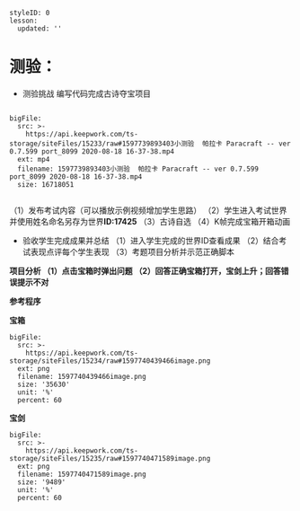 

```@Lesson
styleID: 0
lesson:
  updated: ''

```



<style>
  .markdown-body hr {
    height: 1px;
  }
</style>


# **测验：**
 * 测验挑战
   编写代码完成古诗夺宝项目 
   
 
```@BigFile

bigFile:
  src: >-
    https://api.keepwork.com/ts-storage/siteFiles/15233/raw#1597739893403小测验  帕拉卡 Paracraft -- ver 0.7.599 port_8099 2020-08-18 16-37-38.mp4
  ext: mp4
  filename: 1597739893403小测验  帕拉卡 Paracraft -- ver 0.7.599 port_8099 2020-08-18 16-37-38.mp4
  size: 16718051
          
```

   
   


（1）发布考试内容（可以播放示例视频增加学生思路）
（2）学生进入考试世界并使用姓名命名另存为世界**ID:17425**
（3）古诗自选
（4）K帧完成宝箱开箱动画
* 验收学生完成成果并总结
  （1）进入学生完成的世界ID查看成果
  （2）结合考试表现点评每个学生表现
  （3）考题项目分析并示范正确脚本
  
 **项目分析
 （1）点击宝箱时弹出问题
 （2）回答正确宝箱打开，宝剑上升；回答错误提示不对**

**参考程序**

 
 **宝箱**
 
 
```@BigFile
bigFile:
  src: >-
    https://api.keepwork.com/ts-storage/siteFiles/15234/raw#1597740439466image.png
  ext: png
  filename: 1597740439466image.png
  size: '35630'
  unit: '%'
  percent: 60

```
**宝剑**
 
```@BigFile
bigFile:
  src: >-
    https://api.keepwork.com/ts-storage/siteFiles/15235/raw#1597740471589image.png
  ext: png
  filename: 1597740471589image.png
  size: '9489'
  unit: '%'
  percent: 60

```